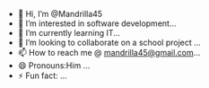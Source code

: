 - 👋 Hi, I’m @Mandrilla45
- 👀 I’m interested in software development...
- 🌱 I’m currently learning IT...
- 💞️ I’m looking to collaborate on a school project ...
- 📫 How to reach me @ mandrilla45@gmail.com...
- 😄 Pronouns:Him ...
- ⚡ Fun fact: ...

<!---
Mandrilla45/Mandrilla45 is a ✨ special ✨ repository because its `README.md` (this file) appears on your GitHub profile.
You can click the Preview link to take a look at your changes.
--->
